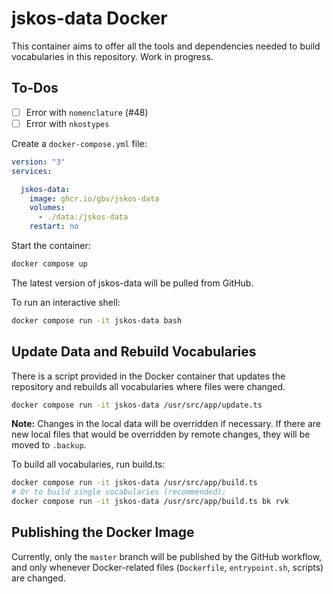 # jskos-data Docker

This container aims to offer all the tools and dependencies needed to build vocabularies in this repository. Work in progress.

## To-Dos
- [ ] Error with `nomenclature` (#48)
- [ ] Error with `nkostypes`

Create a `docker-compose.yml` file:

```yml
version: "3"
services:

  jskos-data:
    image: ghcr.io/gbv/jskos-data
    volumes:
      - ./data:/jskos-data
    restart: no
```

Start the container:

```sh
docker compose up
```

The latest version of jskos-data will be pulled from GitHub.

To run an interactive shell:

```sh
docker compose run -it jskos-data bash
```

## Update Data and Rebuild Vocabularies
There is a script provided in the Docker container that updates the repository and rebuilds all vocabularies where files were changed.

```sh
docker compose run -it jskos-data /usr/src/app/update.ts
```

**Note:** Changes in the local data will be overridden if necessary. If there are new local files that would be overridden by remote changes, they will be moved to `.backup`.

To build all vocabularies, run build.ts:

```sh
docker compose run -it jskos-data /usr/src/app/build.ts
# Or to build single vocabularies (recommended):
docker compose run -it jskos-data /usr/src/app/build.ts bk rvk
```

## Publishing the Docker Image

Currently, only the `master` branch will be published by the GitHub workflow, and only whenever Docker-related files (`Dockerfile`, `entrypoint.sh`, scripts) are changed.
